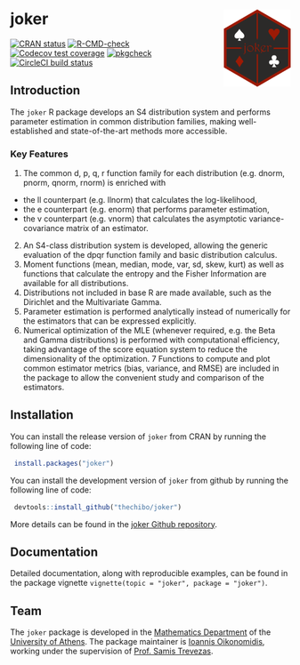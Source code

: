 
<!-- README.md is generated from README.Rmd. Please edit that file -->

# joker <img src=man/figures/logo.png align="right" height="139" alt="logo"/>

<!-- badges: start -->

[![CRAN
status](https://www.r-pkg.org/badges/version/joker)](https://CRAN.R-project.org/package=joker)
[![R-CMD-check](https://github.com/thechibo/joker/actions/workflows/R-CMD-check.yaml/badge.svg)](https://github.com/thechibo/joker/actions/workflows/R-CMD-check.yaml)
[![Codecov test
coverage](https://codecov.io/gh/thechibo/joker/graph/badge.svg)](https://app.codecov.io/gh/thechibo/joker)
[![pkgcheck](https://github.com/thechibo/joker/workflows/pkgcheck/badge.svg)](https://github.com/thechibo/joker/actions?query=workflow%3Apkgcheck)
[![CircleCI build
status](https://circleci.com/gh/thechibo/joker.svg?style=svg)](https://circleci.com/gh/thechibo/joker)
<!-- badges: end -->

## Introduction

The `joker` R package develops an S4 distribution system and performs
parameter estimation in common distribution families, making
well-established and state-of-the-art methods more accessible.

### Key Features

1.  The common d, p, q, r function family for each distribution
    (e.g. dnorm, pnorm, qnorm, rnorm) is enriched with

- the ll counterpart (e.g. llnorm) that calculates the log-likelihood,
- the e counterpart (e.g. enorm) that performs parameter estimation,
- the v counterpart (e.g. vnorm) that calculates the asymptotic
  variance-covariance matrix of an estimator.

2.  An S4-class distribution system is developed, allowing the generic
    evaluation of the dpqr function family and basic distribution
    calculus.
3.  Moment functions (mean, median, mode, var, sd, skew, kurt) as well
    as functions that calculate the entropy and the Fisher Information
    are available for all distributions.
4.  Distributions not included in base R are made available, such as the
    Dirichlet and the Multivariate Gamma.
5.  Parameter estimation is performed analytically instead of
    numerically for the estimators that can be expressed explicitly.
6.  Numerical optimization of the MLE (whenever required, e.g. the Beta
    and Gamma distributions) is performed with computational efficiency,
    taking advantage of the score equation system to reduce the
    dimensionality of the optimization. 7 Functions to compute and plot
    common estimator metrics (bias, variance, and RMSE) are included in
    the package to allow the convenient study and comparison of the
    estimators.

## Installation

You can install the release version of `joker` from CRAN by running the
following line of code:

``` r
 install.packages("joker")
```

You can install the development version of `joker` from github by
running the following line of code:

``` r
 devtools::install_github("thechibo/joker")
```

More details can be found in the [joker Github
repository](https://github.com/thechibo/joker "joker Github repository").

## Documentation

Detailed documentation, along with reproducible examples, can be found
in the package vignette `vignette(topic = "joker", package = "joker")`.

## Team

The `joker` package is developed in the [Mathematics
Department](https://en.math.uoa.gr/ "Mathematics Department Homepage")
of the [University of
Athens](https://en.uoa.gr/ "University of Athens Homepage"). The package
maintainer is [Ioannis
Oikonomidis](http://users.uoa.gr/~goikon/ "Ioannis Oikonomidis Homepage"),
working under the supervision of [Prof. Samis
Trevezas](http://scholar.uoa.gr/strevezas/ "Samis Trevezas Homepage").
